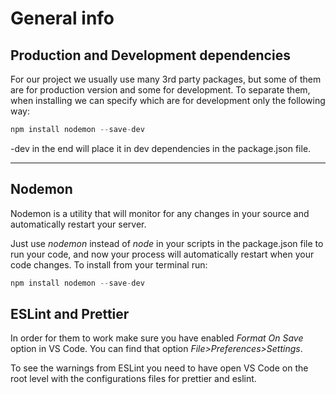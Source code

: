 # General info

## Production and Development dependencies

For our project we usually use many 3rd party packages, but some of them are for production version and some for development.
To separate them, when installing we can specify which are for development only the following way:

```javascript
npm install nodemon --save-dev
```

-dev in the end will place it in dev dependencies in the package.json file.

---

## Nodemon

Nodemon is a utility that will monitor for any changes in your source and automatically restart your server.

Just use _nodemon_ instead of _node_ in your scripts in the package.json file to run your code, and now your process will automatically restart when your code changes. To install from your terminal run:

```javascript
npm install nodemon --save-dev
```

## ESLint and Prettier

In order for them to work make sure you have enabled _Format On Save_ option in VS Code. You can find that option _File>Preferences>Settings_.

To see the warnings from ESLint you need to have open VS Code on the root level with the configurations files for prettier and eslint.
